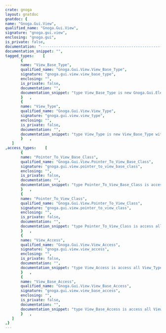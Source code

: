 ```yaml
---
crate: gnoga
layout: gnatdoc
gnatdoc: {
name: "Gnoga.Gui.View",
qualified_name: "Gnoga.Gui.View",
signature: "gnoga.gui.view",
enclosing: "gnoga.gui",
is_private: false,
documentation: "-----------------------------------------------------------------------\n  View_Base_Types\n-----------------------------------------------------------------------",
documentation_snippet: "",
tagged_types:    [
       {
       name: "View_Base_Type",
       qualified_name: "Gnoga.Gui.View.View_Base_Type",
       signature: "gnoga.gui.view.view_base_type",
       enclosing: "",
       is_private: false,
       documentation: "",
       documentation_snippet: "type View_Base_Type is new Gnoga.Gui.Element.Element_Type with private;",
       }   ,
       {
       name: "View_Type",
       qualified_name: "Gnoga.Gui.View.View_Type",
       signature: "gnoga.gui.view.view_type",
       enclosing: "",
       is_private: false,
       documentation: "",
       documentation_snippet: "type View_Type is new View_Base_Type with private;",
       }   ,
   ]
,access_types:    [
       {
       name: "Pointer_To_View_Base_Class",
       qualified_name: "Gnoga.Gui.View.Pointer_To_View_Base_Class",
       signature: "gnoga.gui.view.pointer_to_view_base_class",
       enclosing: "",
       is_private: false,
       documentation: "",
       documentation_snippet: "type Pointer_To_View_Base_Class is access all View_Base_Type'Class;",
       }   ,
       {
       name: "Pointer_To_View_Class",
       qualified_name: "Gnoga.Gui.View.Pointer_To_View_Class",
       signature: "gnoga.gui.view.pointer_to_view_class",
       enclosing: "",
       is_private: false,
       documentation: "",
       documentation_snippet: "type Pointer_To_View_Class is access all View_Type'Class;",
       }   ,
       {
       name: "View_Access",
       qualified_name: "Gnoga.Gui.View.View_Access",
       signature: "gnoga.gui.view.view_access",
       enclosing: "",
       is_private: false,
       documentation: "",
       documentation_snippet: "type View_Access is access all View_Type;",
       }   ,
       {
       name: "View_Base_Access",
       qualified_name: "Gnoga.Gui.View.View_Base_Access",
       signature: "gnoga.gui.view.view_base_access",
       enclosing: "",
       is_private: false,
       documentation: "",
       documentation_snippet: "type View_Base_Access is access all View_Base_Type;",
       }   ,
   ]
,}
---
```

